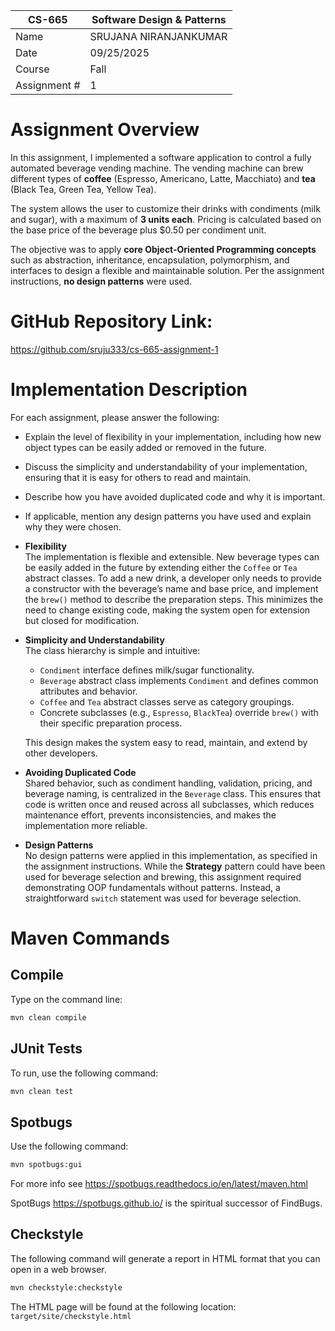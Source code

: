 
| CS-665       | Software Design & Patterns |
|--------------|----------------------------|
| Name         | SRUJANA NIRANJANKUMAR      |
| Date         | 09/25/2025                 |
| Course       | Fall                       |
| Assignment # | 1                          |

# Assignment Overview
In this assignment, I implemented a software application to control a fully automated beverage vending machine. The vending machine can brew different types of **coffee** (Espresso, Americano, Latte, Macchiato) and **tea** (Black Tea, Green Tea, Yellow Tea).

The system allows the user to customize their drinks with condiments (milk and sugar), with a maximum of **3 units each**. Pricing is calculated based on the base price of the beverage plus $0.50 per condiment unit.

The objective was to apply **core Object-Oriented Programming concepts** such as abstraction, inheritance, encapsulation, polymorphism, and interfaces to design a flexible and maintainable solution. Per the assignment instructions, **no design patterns** were used.

# GitHub Repository Link:
https://github.com/sruju333/cs-665-assignment-1

# Implementation Description 


For each assignment, please answer the following:

- Explain the level of flexibility in your implementation, including how new object types can
be easily added or removed in the future.
- Discuss the simplicity and understandability of your implementation, ensuring that it is
easy for others to read and maintain.
- Describe how you have avoided duplicated code and why it is important.
- If applicable, mention any design patterns you have used and explain why they were
chosen.

- **Flexibility**  
  The implementation is flexible and extensible. New beverage types can be easily added in the future by extending either the `Coffee` or `Tea` abstract classes. To add a new drink, a developer only needs to provide a constructor with the beverage’s name and base price, and implement the `brew()` method to describe the preparation steps. This minimizes the need to change existing code, making the system open for extension but closed for modification.

- **Simplicity and Understandability**  
  The class hierarchy is simple and intuitive:
    - `Condiment` interface defines milk/sugar functionality.
    - `Beverage` abstract class implements `Condiment` and defines common attributes and behavior.
    - `Coffee` and `Tea` abstract classes serve as category groupings.
    - Concrete subclasses (e.g., `Espresso`, `BlackTea`) override `brew()` with their specific preparation process.

  This design makes the system easy to read, maintain, and extend by other developers.

- **Avoiding Duplicated Code**  
  Shared behavior, such as condiment handling, validation, pricing, and beverage naming, is centralized in the `Beverage` class. This ensures that code is written once and reused across all subclasses, which reduces maintenance effort, prevents inconsistencies, and makes the implementation more reliable.

- **Design Patterns**  
  No design patterns were applied in this implementation, as specified in the assignment instructions. While the **Strategy** pattern could have been used for beverage selection and brewing, this assignment required demonstrating OOP fundamentals without patterns. Instead, a straightforward `switch` statement was used for beverage selection.


# Maven Commands

## Compile
Type on the command line: 

```bash
mvn clean compile
```


## JUnit Tests

To run, use the following command:
```bash
mvn clean test
```


## Spotbugs

Use the following command:

```bash
mvn spotbugs:gui 
```

For more info see 
https://spotbugs.readthedocs.io/en/latest/maven.html

SpotBugs https://spotbugs.github.io/ is the spiritual successor of FindBugs.


## Checkstyle

The following command will generate a report in HTML format that you can open in a web browser. 

```bash
mvn checkstyle:checkstyle
```

The HTML page will be found at the following location:
`target/site/checkstyle.html`




